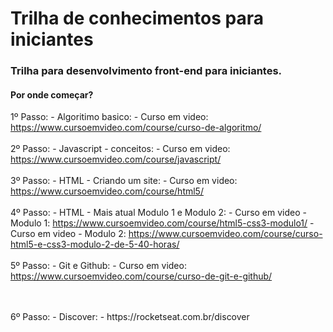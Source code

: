 # Trilha de conhecimentos para iniciantes

### Trilha para desenvolvimento front-end para iniciantes.

#### Por onde começar?
   1º Passo:
      - Algoritimo basico:
          - Curso em video: https://www.cursoemvideo.com/course/curso-de-algoritmo/
   <br>
   <br>
   2º Passo:
      - Javascript - conceitos:
          - Curso em video: https://www.cursoemvideo.com/course/javascript/
   <br>
   <br>
   3º Passo:
      - HTML - Criando um site:
          - Curso em video: https://www.cursoemvideo.com/course/html5/
   <br>
   <br>
   4º Passo:
      - HTML - Mais atual  Modulo 1 e Modulo 2:
          - Curso em video - Modulo 1: https://www.cursoemvideo.com/course/html5-css3-modulo1/
          - Curso em video - Modulo 2: https://www.cursoemvideo.com/course/curso-html5-e-css3-modulo-2-de-5-40-horas/
   <br>
   <br>
   5º Passo:
      - Git e Github:
         - Curso em video: https://www.cursoemvideo.com/course/curso-de-git-e-github/
    
   <br>
   <br>     
   6º Passo:
      - Discover:
         - https://rocketseat.com.br/discover
   
      
